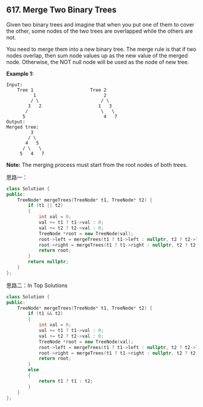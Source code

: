 ## 617. Merge Two Binary Trees

Given two binary trees and imagine that when you put one of them to cover the other, some nodes of the two trees are overlapped while the others are not.

You need to merge them into a new binary tree. The merge rule is that if two nodes overlap, then sum node values up as the new value of the merged node. Otherwise, the NOT null node will be used as the node of new tree.

**Example 1:**

```
Input: 
	Tree 1                     Tree 2                  
          1                         2                             
         / \                       / \                            
        3   2                     1   3                        
       /                           \   \                      
      5                             4   7                  
Output: 
Merged tree:
	     3
	    / \
	   4   5
	  / \   \ 
	 5   4   7

```

**Note:** The merging process must start from the root nodes of both trees.

思路一：

```c++
class Solution {
public:
	TreeNode* mergeTrees(TreeNode* t1, TreeNode* t2) {
		if (t1 || t2)
		{
			int val = 0;
			val += t1 ? t1->val : 0;
			val += t2 ? t2->val : 0;
			TreeNode *root = new TreeNode(val);
			root->left = mergeTrees(t1 ? t1->left : nullptr, t2 ? t2->left : nullptr);
			root->right = mergeTrees(t1 ? t1->right : nullptr, t2 ? t2->right : nullptr);
			return root;
		}
		return nullptr;
	}
};
```

思路二：In Top Solutions

```c++
class Solution {
public:
	TreeNode* mergeTrees(TreeNode* t1, TreeNode* t2) {
		if (t1 && t2)
		{
			int val = 0;
			val += t1 ? t1->val : 0;
			val += t2 ? t2->val : 0;
			TreeNode *root = new TreeNode(val);
			root->left = mergeTrees(t1 ? t1->left : nullptr, t2 ? t2->left : nullptr);
			root->right = mergeTrees(t1 ? t1->right : nullptr, t2 ? t2->right : nullptr);
			return root;
		}
		else
		{
			return t1 ? t1 : t2;
		}
	}
};
```



